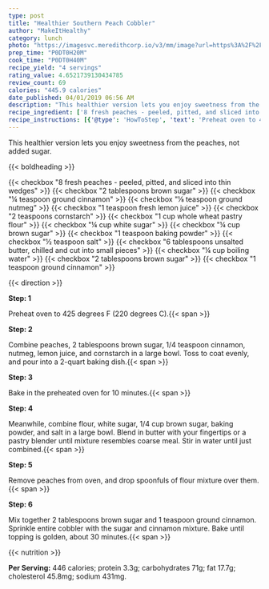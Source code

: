 ```yaml
---
type: post
title: "Healthier Southern Peach Cobbler"
author: "MakeItHealthy"
category: lunch
photo: "https://imagesvc.meredithcorp.io/v3/mm/image?url=https%3A%2F%2Fimages.media-allrecipes.com%2Fuserphotos%2F6657452.jpg"
prep_time: "P0DT0H20M"
cook_time: "P0DT0H40M"
recipe_yield: "4 servings"
rating_value: 4.6521739130434785
review_count: 69
calories: "445.9 calories"
date_published: 04/01/2019 06:56 AM
description: "This healthier version lets you enjoy sweetness from the peaches, not added sugar."
recipe_ingredient: ['8 fresh peaches - peeled, pitted, and sliced into thin wedges', '2 tablespoons brown sugar', '¼ teaspoon ground cinnamon', '⅛ teaspoon ground nutmeg', '1 teaspoon fresh lemon juice', '2 teaspoons cornstarch', '1 cup whole wheat pastry flour', '¼ cup white sugar', '¼ cup brown sugar', '1 teaspoon baking powder', '½ teaspoon salt', '6 tablespoons unsalted butter, chilled and cut into small pieces', '¼ cup boiling water', '2 tablespoons brown sugar', '1 teaspoon ground cinnamon']
recipe_instructions: [{'@type': 'HowToStep', 'text': 'Preheat oven to 425 degrees F (220 degrees C).\n'}, {'@type': 'HowToStep', 'text': 'Combine peaches, 2 tablespoons brown sugar, 1/4 teaspoon cinnamon, nutmeg, lemon juice, and cornstarch in a large bowl. Toss to coat evenly, and pour into a 2-quart baking dish.\n'}, {'@type': 'HowToStep', 'text': 'Bake in the preheated oven for 10 minutes.\n'}, {'@type': 'HowToStep', 'text': 'Meanwhile, combine flour, white sugar, 1/4 cup brown sugar, baking powder, and salt in a large bowl. Blend in butter with your fingertips or a pastry blender until mixture resembles coarse meal. Stir in water until just combined.\n'}, {'@type': 'HowToStep', 'text': 'Remove peaches from oven, and drop spoonfuls of flour mixture over them.\n'}, {'@type': 'HowToStep', 'text': 'Mix together 2 tablespoons brown sugar and 1 teaspoon ground cinnamon.  Sprinkle entire cobbler with the sugar and cinnamon mixture. Bake until topping is golden, about 30 minutes.\n'}]
---
```


This healthier version lets you enjoy sweetness from the peaches, not added sugar. 

{{< boldheading >}}

{{< checkbox "8  fresh peaches - peeled, pitted, and sliced into thin wedges" >}}
{{< checkbox "2 tablespoons brown sugar" >}}
{{< checkbox "¼ teaspoon ground cinnamon" >}}
{{< checkbox "⅛ teaspoon ground nutmeg" >}}
{{< checkbox "1 teaspoon fresh lemon juice" >}}
{{< checkbox "2 teaspoons cornstarch" >}}
{{< checkbox "1 cup whole wheat pastry flour" >}}
{{< checkbox "¼ cup white sugar" >}}
{{< checkbox "¼ cup brown sugar" >}}
{{< checkbox "1 teaspoon baking powder" >}}
{{< checkbox "½ teaspoon salt" >}}
{{< checkbox "6 tablespoons unsalted butter, chilled and cut into small pieces" >}}
{{< checkbox "¼ cup boiling water" >}}
{{< checkbox "2 tablespoons brown sugar" >}}
{{< checkbox "1 teaspoon ground cinnamon" >}}


{{< direction >}}

**Step: 1**

Preheat oven to 425 degrees F (220 degrees C).{{< span >}}

**Step: 2**

Combine peaches, 2 tablespoons brown sugar, 1/4 teaspoon cinnamon, nutmeg, lemon juice, and cornstarch in a large bowl. Toss to coat evenly, and pour into a 2-quart baking dish.{{< span >}}

**Step: 3**

Bake in the preheated oven for 10 minutes.{{< span >}}

**Step: 4**

Meanwhile, combine flour, white sugar, 1/4 cup brown sugar, baking powder, and salt in a large bowl. Blend in butter with your fingertips or a pastry blender until mixture resembles coarse meal. Stir in water until just combined.{{< span >}}

**Step: 5**

Remove peaches from oven, and drop spoonfuls of flour mixture over them.{{< span >}}

**Step: 6**

Mix together 2 tablespoons brown sugar and 1 teaspoon ground cinnamon.  Sprinkle entire cobbler with the sugar and cinnamon mixture. Bake until topping is golden, about 30 minutes.{{< span >}}

{{< nutrition >}}

**Per Serving:** 446 calories; protein 3.3g; carbohydrates 71g; fat 17.7g; cholesterol 45.8mg; sodium 431mg.